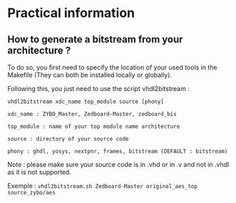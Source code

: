 # Practical information

## How to generate a bitstream from your architecture ?

To do so, you first need to specify the location of your used tools in the Makefile (They can both be installed locally or globally).

Following this, you just need to use the script vhdl2bitstream : 

`vhdl2bitstream xdc_name top_module source [phony]`

`xdc_name : ZYBO_Master, Zedboard-Master, zedboard_bis`

`top_module : name of your top module name architecture`

`source : directory of your source code`

`phony : ghdl, yosys, nextpnr, frames, bitstream (DEFAULT : bitstream)`

Note : please make sure your source code is in .vhd or in .v and not in .vhdl as it is not supported.



Exemple : `vhdl2bitstream.sh Zedboard-Master original_aes_top source_zybo/aes`